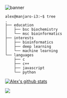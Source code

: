 ![banner](https://user-images.githubusercontent.com/101715326/158585781-04004098-f9e2-40c3-9350-010361799459.png)

```
alex@manjaro-i3:~$ tree
.
├── education
│   ├── bsc biochemistry
│   └── msc bioinformatics
├── interests
│   ├── bioinformatics
│   ├── deep learning
│   └── machine learning
└── languages
    ├── c
    ├── c++
    ├── javascript
    └── python
```

[![Alex's github stats](https://github-readme-stats.vercel.app/api?username=escasinas&theme=monokai&show_icons=true)](https://github.com/escasinas)

![](https://komarev.com/ghpvc/?username=escasinas&color=orange)
